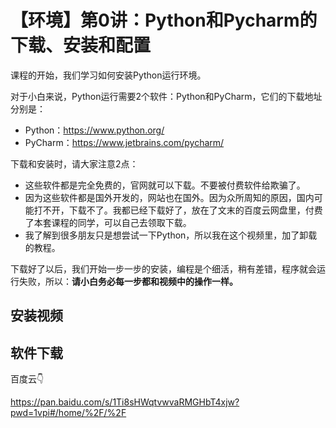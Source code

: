 # 【环境】第0讲：Python和Pycharm的下载、安装和配置

课程的开始，我们学习如何安装Python运行环境。

对于小白来说，Python运行需要2个软件：Python和PyCharm，它们的下载地址分别是：

- Python：https://www.python.org/
- PyCharm：https://www.jetbrains.com/pycharm/

下载和安装时，请大家注意2点：

- 这些软件都是完全免费的，官网就可以下载。不要被付费软件给欺骗了。
- 因为这些软件都是国外开发的，网站也在国外。因为众所周知的原因，国内可能打不开，下载不了。我都已经下载好了，放在了文末的百度云网盘里，付费了本套课程的同学，可以自己去领取下载。
- 我了解到很多朋友只是想尝试一下Python，所以我在这个视频里，加了卸载的教程。

下载好了以后，我们开始一步一步的安装，编程是个细活，稍有差错，程序就会运行失败，所以：**请小白务必每一步都和视频中的操作一样。**


## 安装视频



## 软件下载

百度云👇

https://pan.baidu.com/s/1Ti8sHWqtvwvaRMGHbT4xjw?pwd=1vpi#/home/%2F/%2F



